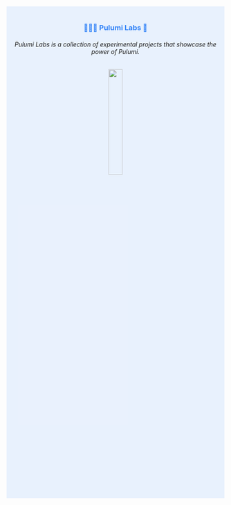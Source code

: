 <div align="center" style="border: 1px solid var(--topicTag-borderColor, var(--color-topic-tag-border), transparent);padding: 1rem 0 1rem 0;background-color:rgba(56, 139, 253, 0.1);"> 
    <h3 style="color:rgb(47, 129, 247);" > 👨🏻‍💻 Pulumi Labs 🔬 </h3>
    <h6> Pulumi Labs is a collection of experimental projects that showcase the power of Pulumi. </h6>
    <img style="width:25%;" src="https://get.pulumi.com/new/button.svg" width="100">
</div>

